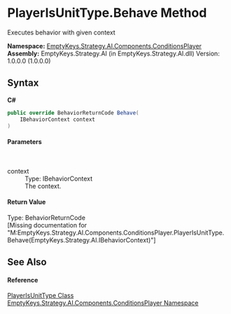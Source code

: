 # PlayerIsUnitType.Behave Method 
 

Executes behavior with given context

**Namespace:**&nbsp;<a href="N_EmptyKeys_Strategy_AI_Components_ConditionsPlayer">EmptyKeys.Strategy.AI.Components.ConditionsPlayer</a><br />**Assembly:**&nbsp;EmptyKeys.Strategy.AI (in EmptyKeys.Strategy.AI.dll) Version: 1.0.0.0 (1.0.0.0)

## Syntax

**C#**<br />
``` C#
public override BehaviorReturnCode Behave(
	IBehaviorContext context
)
```


#### Parameters
&nbsp;<dl><dt>context</dt><dd>Type: IBehaviorContext<br />The context.</dd></dl>

#### Return Value
Type: BehaviorReturnCode<br />\[Missing <returns> documentation for "M:EmptyKeys.Strategy.AI.Components.ConditionsPlayer.PlayerIsUnitType.Behave(EmptyKeys.Strategy.AI.IBehaviorContext)"\]

## See Also


#### Reference
<a href="T_EmptyKeys_Strategy_AI_Components_ConditionsPlayer_PlayerIsUnitType">PlayerIsUnitType Class</a><br /><a href="N_EmptyKeys_Strategy_AI_Components_ConditionsPlayer">EmptyKeys.Strategy.AI.Components.ConditionsPlayer Namespace</a><br />